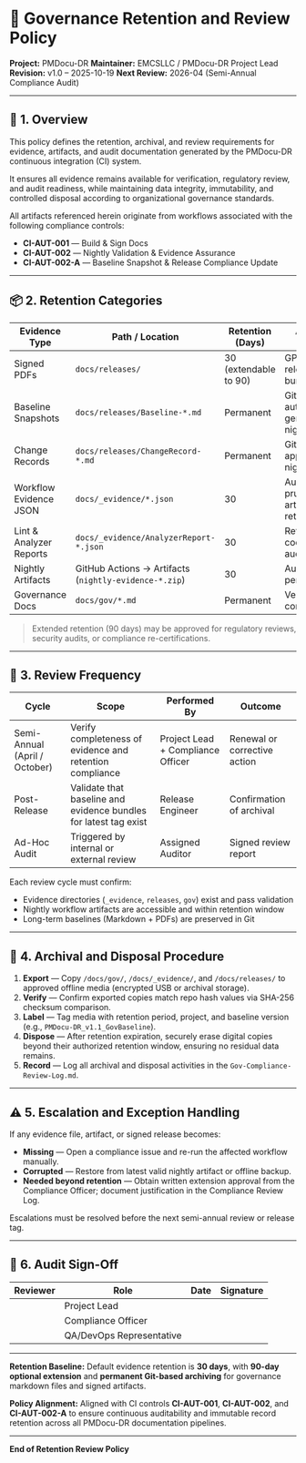 # 🧾 Governance Retention and Review Policy

**Project:** PMDocu-DR
**Maintainer:** EMCSLLC / PMDocu-DR Project Lead
**Revision:** v1.0 – 2025-10-19
**Next Review:** 2026-04 (Semi-Annual Compliance Audit)

---

## 🧭 1. Overview

This policy defines the retention, archival, and review requirements for evidence, artifacts, and audit documentation generated by the PMDocu-DR continuous integration (CI) system.

It ensures all evidence remains available for verification, regulatory review, and audit readiness, while maintaining data integrity, immutability, and controlled disposal according to organizational governance standards.

All artifacts referenced herein originate from workflows associated with the following compliance controls:

- **CI-AUT-001** — Build & Sign Docs
- **CI-AUT-002** — Nightly Validation & Evidence Assurance
- **CI-AUT-002-A** — Baseline Snapshot & Release Compliance Update

---

## 📦 2. Retention Categories

| **Evidence Type** | **Path / Location** | **Retention (Days)** | **Archival Method** | **Reviewed By** |
|--------------------|---------------------|----------------------|---------------------|-----------------|
| Signed PDFs | `docs/releases/` | 30 (extendable to 90) | GPG-signed release bundles | Project Lead |
| Baseline Snapshots | `docs/releases/Baseline-*.md` | Permanent | Git-tracked, auto-generated nightly | CI Automation |
| Change Records | `docs/releases/ChangeRecord-*.md` | Permanent | Git-tracked, appended nightly | CI Automation |
| Workflow Evidence JSON | `docs/_evidence/*.json` | 30 | Automatically pruned in artifact retention | CI System |
| Lint & Analyzer Reports | `docs/_evidence/AnalyzerReport-*.json` | 30 | Retained for code-quality audits | QA/DevOps |
| Nightly Artifacts | GitHub Actions → Artifacts (`nightly-evidence-*.zip`) | 30 | Auto-expire per workflow | GitHub |
| Governance Docs | `docs/gov/*.md` | Permanent | Version-controlled | Compliance Officer |

> Extended retention (90 days) may be approved for regulatory reviews, security audits, or compliance re-certifications.

---

## 🔄 3. Review Frequency

| **Cycle** | **Scope** | **Performed By** | **Outcome** |
|------------|-----------|------------------|--------------|
| Semi-Annual (April / October) | Verify completeness of evidence and retention compliance | Project Lead + Compliance Officer | Renewal or corrective action |
| Post-Release | Validate that baseline and evidence bundles for latest tag exist | Release Engineer | Confirmation of archival |
| Ad-Hoc Audit | Triggered by internal or external review | Assigned Auditor | Signed review report |

Each review cycle must confirm:
- Evidence directories (`_evidence`, `releases`, `gov`) exist and pass validation
- Nightly workflow artifacts are accessible and within retention window
- Long-term baselines (Markdown + PDFs) are preserved in Git

---

## 📁 4. Archival and Disposal Procedure

1. **Export** — Copy `/docs/gov/`, `/docs/_evidence/`, and `/docs/releases/` to approved offline media (encrypted USB or archival storage).
2. **Verify** — Confirm exported copies match repo hash values via SHA-256 checksum comparison.
3. **Label** — Tag media with retention period, project, and baseline version (e.g., `PMDocu-DR_v1.1_GovBaseline`).
4. **Dispose** — After retention expiration, securely erase digital copies beyond their authorized retention window, ensuring no residual data remains.
5. **Record** — Log all archival and disposal activities in the `Gov-Compliance-Review-Log.md`.

---

## ⚠️ 5. Escalation and Exception Handling

If any evidence file, artifact, or signed release becomes:
- **Missing** — Open a compliance issue and re-run the affected workflow manually.
- **Corrupted** — Restore from latest valid nightly artifact or offline backup.
- **Needed beyond retention** — Obtain written extension approval from the Compliance Officer; document justification in the Compliance Review Log.

Escalations must be resolved before the next semi-annual review or release tag.

---

## 🧩 6. Audit Sign-Off

| **Reviewer** | **Role** | **Date** | **Signature** |
|---------------|-----------|-----------|----------------|
| | Project Lead | | |
| | Compliance Officer | | |
| | QA/DevOps Representative | | |

---

**Retention Baseline:**
Default evidence retention is **30 days**, with **90-day optional extension** and **permanent Git-based archiving** for governance markdown files and signed artifacts.

**Policy Alignment:**
Aligned with CI controls **CI-AUT-001**, **CI-AUT-002**, and **CI-AUT-002-A** to ensure continuous auditability and immutable record retention across all PMDocu-DR documentation pipelines.

---

**End of Retention Review Policy**
